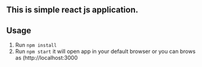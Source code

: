 
## This is simple react js application.  

## Usage
1. Run `npm install`
2. Run `npm start` it will open app in your default browser or you can brows as (http://localhost:3000
